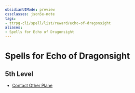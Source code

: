 ```yaml
---
obsidianUIMode: preview
cssclasses: json5e-note
tags:
- ttrpg-cli/spell/list/reward/echo-of-dragonsight
aliases:
- Spells for Echo of Dragonsight
---
```

# Spells for Echo of Dragonsight

## 5th Level

- [Contact Other Plane](/3-Mechanics/CLI/Compendium/spells/contact-other-plane.md "PHB")